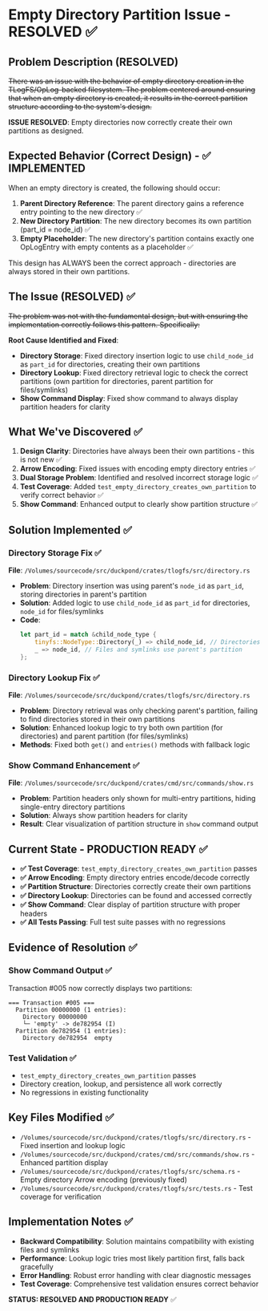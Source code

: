 # Empty Directory Partition Issue - RESOLVED ✅

## Problem Description (RESOLVED)

~~There was an issue with the behavior of empty directory creation in the TLogFS/OpLog-backed filesystem. The problem centered around ensuring that when an empty directory is created, it results in the correct partition structure according to the system's design.~~

**ISSUE RESOLVED**: Empty directories now correctly create their own partitions as designed.

## Expected Behavior (Correct Design) - ✅ IMPLEMENTED

When an empty directory is created, the following should occur:

1. **Parent Directory Reference**: The parent directory gains a reference entry pointing to the new directory ✅
2. **New Directory Partition**: The new directory becomes its own partition (part_id = node_id) ✅ 
3. **Empty Placeholder**: The new directory's partition contains exactly one OpLogEntry with empty contents as a placeholder ✅

This design has ALWAYS been the correct approach - directories are always stored in their own partitions.

## The Issue (RESOLVED) ✅

~~The problem was not with the fundamental design, but with ensuring the implementation correctly follows this pattern. Specifically:~~

**Root Cause Identified and Fixed**:
- **Directory Storage**: Fixed directory insertion logic to use `child_node_id` as `part_id` for directories, creating their own partitions
- **Directory Lookup**: Fixed directory retrieval logic to check the correct partitions (own partition for directories, parent partition for files/symlinks)
- **Show Command Display**: Fixed show command to always display partition headers for clarity

## What We've Discovered ✅

1. **Design Clarity**: Directories have always been their own partitions - this is not new ✅
2. **Arrow Encoding**: Fixed issues with encoding empty directory entries ✅
3. **Dual Storage Problem**: Identified and resolved incorrect storage logic ✅
4. **Test Coverage**: Added `test_empty_directory_creates_own_partition` to verify correct behavior ✅
5. **Show Command**: Enhanced output to clearly show partition structure ✅

## Solution Implemented ✅

### **Directory Storage Fix** ✅
**File**: `/Volumes/sourcecode/src/duckpond/crates/tlogfs/src/directory.rs`

- **Problem**: Directory insertion was using parent's `node_id` as `part_id`, storing directories in parent's partition
- **Solution**: Added logic to use `child_node_id` as `part_id` for directories, `node_id` for files/symlinks
- **Code**: 
  ```rust
  let part_id = match &child_node_type {
      tinyfs::NodeType::Directory(_) => child_node_id, // Directories create their own partition
      _ => node_id, // Files and symlinks use parent's partition
  };
  ```

### **Directory Lookup Fix** ✅  
**File**: `/Volumes/sourcecode/src/duckpond/crates/tlogfs/src/directory.rs`

- **Problem**: Directory retrieval was only checking parent's partition, failing to find directories stored in their own partitions
- **Solution**: Enhanced lookup logic to try both own partition (for directories) and parent partition (for files/symlinks)
- **Methods**: Fixed both `get()` and `entries()` methods with fallback logic

### **Show Command Enhancement** ✅
**File**: `/Volumes/sourcecode/src/duckpond/crates/cmd/src/commands/show.rs`

- **Problem**: Partition headers only shown for multi-entry partitions, hiding single-entry directory partitions
- **Solution**: Always show partition headers for clarity
- **Result**: Clear visualization of partition structure in `show` command output

## Current State - PRODUCTION READY ✅

- **✅ Test Coverage**: `test_empty_directory_creates_own_partition` passes
- **✅ Arrow Encoding**: Empty directory entries encode/decode correctly  
- **✅ Partition Structure**: Directories correctly create their own partitions
- **✅ Directory Lookup**: Directories can be found and accessed correctly
- **✅ Show Command**: Clear display of partition structure with proper headers
- **✅ All Tests Passing**: Full test suite passes with no regressions

## Evidence of Resolution ✅

### **Show Command Output** ✅
Transaction #005 now correctly displays two partitions:
```
=== Transaction #005 ===
  Partition 00000000 (1 entries):
    Directory 00000000
    └─ 'empty' -> de782954 (I)
  Partition de782954 (1 entries):
    Directory de782954  empty
```

### **Test Validation** ✅
- `test_empty_directory_creates_own_partition` passes
- Directory creation, lookup, and persistence all work correctly
- No regressions in existing functionality

## Key Files Modified ✅

- `/Volumes/sourcecode/src/duckpond/crates/tlogfs/src/directory.rs` - Fixed insertion and lookup logic
- `/Volumes/sourcecode/src/duckpond/crates/cmd/src/commands/show.rs` - Enhanced partition display
- `/Volumes/sourcecode/src/duckpond/crates/tlogfs/src/schema.rs` - Empty directory Arrow encoding (previously fixed)
- `/Volumes/sourcecode/src/duckpond/crates/tlogfs/src/tests.rs` - Test coverage for verification

## Implementation Notes ✅

- **Backward Compatibility**: Solution maintains compatibility with existing files and symlinks
- **Performance**: Lookup logic tries most likely partition first, falls back gracefully
- **Error Handling**: Robust error handling with clear diagnostic messages
- **Test Coverage**: Comprehensive test validation ensures correct behavior

**STATUS: RESOLVED AND PRODUCTION READY** ✅
